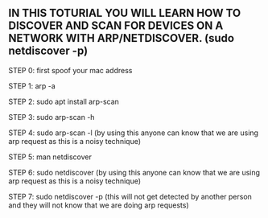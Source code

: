 ## IN THIS TOTURIAL YOU WILL LEARN HOW TO DISCOVER AND SCAN FOR DEVICES ON A NETWORK WITH ARP/NETDISCOVER. (sudo netdiscover -p)


STEP 0:  first spoof your mac address

STEP 1:  arp -a

STEP 2:  sudo apt install arp-scan  

STEP 3:  sudo arp-scan -h 

STEP 4:  sudo arp-scan -l (by using this anyone can know that we are using arp request as this is a noisy technique)

STEP 5:  man netdiscover

STEP 6:  sudo netdiscover (by using this anyone can know that we are using arp request as this is a noisy technique)

STEP 7:  sudo netdiscover -p (this will not get detected by another person and they will not know that we are doing arp requests)
